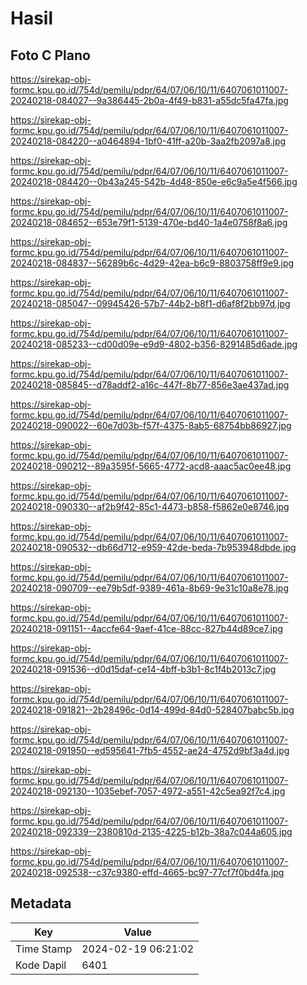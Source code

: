 # Hasil

## Foto C Plano

https://sirekap-obj-formc.kpu.go.id/754d/pemilu/pdpr/64/07/06/10/11/6407061011007-20240218-084027--9a386445-2b0a-4f49-b831-a55dc5fa47fa.jpg

https://sirekap-obj-formc.kpu.go.id/754d/pemilu/pdpr/64/07/06/10/11/6407061011007-20240218-084220--a0464894-1bf0-41ff-a20b-3aa2fb2097a8.jpg

https://sirekap-obj-formc.kpu.go.id/754d/pemilu/pdpr/64/07/06/10/11/6407061011007-20240218-084420--0b43a245-542b-4d48-850e-e6c9a5e4f566.jpg

https://sirekap-obj-formc.kpu.go.id/754d/pemilu/pdpr/64/07/06/10/11/6407061011007-20240218-084652--653e79f1-5139-470e-bd40-1a4e0758f8a6.jpg

https://sirekap-obj-formc.kpu.go.id/754d/pemilu/pdpr/64/07/06/10/11/6407061011007-20240218-084837--56289b6c-4d29-42ea-b6c9-8803758ff9e9.jpg

https://sirekap-obj-formc.kpu.go.id/754d/pemilu/pdpr/64/07/06/10/11/6407061011007-20240218-085047--09945426-57b7-44b2-b8f1-d6af8f2bb97d.jpg

https://sirekap-obj-formc.kpu.go.id/754d/pemilu/pdpr/64/07/06/10/11/6407061011007-20240218-085233--cd00d09e-e9d9-4802-b356-8291485d6ade.jpg

https://sirekap-obj-formc.kpu.go.id/754d/pemilu/pdpr/64/07/06/10/11/6407061011007-20240218-085845--d78addf2-a16c-447f-8b77-856e3ae437ad.jpg

https://sirekap-obj-formc.kpu.go.id/754d/pemilu/pdpr/64/07/06/10/11/6407061011007-20240218-090022--60e7d03b-f57f-4375-8ab5-68754bb86927.jpg

https://sirekap-obj-formc.kpu.go.id/754d/pemilu/pdpr/64/07/06/10/11/6407061011007-20240218-090212--89a3595f-5665-4772-acd8-aaac5ac0ee48.jpg

https://sirekap-obj-formc.kpu.go.id/754d/pemilu/pdpr/64/07/06/10/11/6407061011007-20240218-090330--af2b9f42-85c1-4473-b858-f5862e0e8746.jpg

https://sirekap-obj-formc.kpu.go.id/754d/pemilu/pdpr/64/07/06/10/11/6407061011007-20240218-090532--db66d712-e959-42de-beda-7b953948dbde.jpg

https://sirekap-obj-formc.kpu.go.id/754d/pemilu/pdpr/64/07/06/10/11/6407061011007-20240218-090709--ee79b5df-9389-461a-8b69-9e31c10a8e78.jpg

https://sirekap-obj-formc.kpu.go.id/754d/pemilu/pdpr/64/07/06/10/11/6407061011007-20240218-091151--4accfe64-9aef-41ce-88cc-827b44d89ce7.jpg

https://sirekap-obj-formc.kpu.go.id/754d/pemilu/pdpr/64/07/06/10/11/6407061011007-20240218-091536--d0d15daf-ce14-4bff-b3b1-8c1f4b2013c7.jpg

https://sirekap-obj-formc.kpu.go.id/754d/pemilu/pdpr/64/07/06/10/11/6407061011007-20240218-091821--2b28496c-0d14-499d-84d0-528407babc5b.jpg

https://sirekap-obj-formc.kpu.go.id/754d/pemilu/pdpr/64/07/06/10/11/6407061011007-20240218-091950--ed595641-7fb5-4552-ae24-4752d9bf3a4d.jpg

https://sirekap-obj-formc.kpu.go.id/754d/pemilu/pdpr/64/07/06/10/11/6407061011007-20240218-092130--1035ebef-7057-4972-a551-42c5ea92f7c4.jpg

https://sirekap-obj-formc.kpu.go.id/754d/pemilu/pdpr/64/07/06/10/11/6407061011007-20240218-092339--2380810d-2135-4225-b12b-38a7c044a605.jpg

https://sirekap-obj-formc.kpu.go.id/754d/pemilu/pdpr/64/07/06/10/11/6407061011007-20240218-092538--c37c9380-effd-4665-bc97-77cf7f0bd4fa.jpg


## Metadata

| Key        | Value               |
| ---------- | ------------------- |
| Time Stamp | 2024-02-19 06:21:02 |
| Kode Dapil | 6401                |



